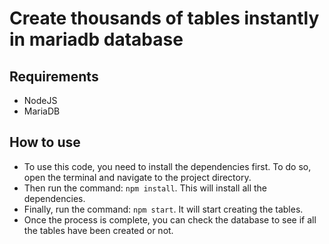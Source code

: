 # Create thousands of tables instantly in mariadb database

## Requirements
- NodeJS
- MariaDB

## How to use
- To use this code, you need to install the dependencies first. To do so, open the terminal and navigate to the project directory.
- Then run the command: `npm install`. This will install all the dependencies.
- Finally, run the command: `npm start`. It will start creating the tables.
- Once the process is complete, you can check the database to see if all the tables have been created or not.
